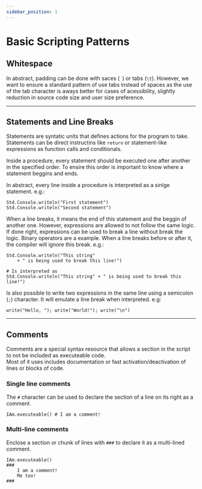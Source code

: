 ```yaml
---
sidebar_position: 1
---
```



# Basic Scripting Patterns

## Whitespace

In abstract, padding can be done with saces (` `) or tabs (`\t`).
However, we want to ensure a standard pattern of use tabs instead of
spaces as the use of the tab character is aways better for cases of
acessibility, slightly reduction in source code size and user size preference.

---
## Statements and Line Breaks

Statements are syntatic units that defines actions for the program to take.
Statements can be direct instructins like `return` or statement-like expressions
as function calls and conditionals.

Inside a procedure, every statement should be executed one after another in the
specified order. To ensire this order is important to know where a statement
beggins and ends.

In abstract, every line inside a procedure is interpreted as a sinlge statement.
e.g.:
```abs
Std.Console.writeln("First statement")
Std.Console.writeln("Second statement")
```

When a line breaks, it means the end of this statement and the beggin of another one.
However, expressions are allowed to not follow the same logic. If done right, expressions
can be used to break a line without break the logic. Binary operators are a example. When
a line breaks before or after it, the compiler will ignore this break. e.g.:

```abs
Std.Console.writeln("This string"
	+ " is being used to break this line!")

# Is interpreted as
Std.Console.writeln("This string" + " is being used to break this line!")
```

Is also possible to write two expressions in the same line using a semicolon (`;`) character.
It will emulate a line break when interpreted. e.g:

```abs
write("Hello, "); write("World!"); write("\n")
```

---
## Comments

Comments are a special syntax resource that allows a section in the script
to not be included as executeable code. \
Most of it uses includes documentation or fast activation/deactivation of
lines or blocks of code.

### Single line comments

The `#` character can be used to declare the section of a line on its right
as a comment.
```abs
IAm.executeable() # I am a comment!
```

### Multi-line comments

Enclose a section or chunk of lines with `###` to declare it as a multi-lined
comment.
```abs
IAm.executeable()
###
	I am a comment!
	Me too!
###
```
